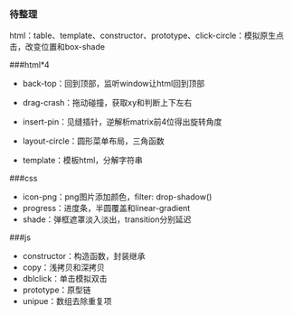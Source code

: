### 待整理
html：table、template、constructor、prototype、click-circle：模拟原生点击，改变位置和box-shade

###html*4
- back-top：回到顶部，监听window让html回到顶部
- drag-crash：拖动碰撞，获取xy和判断上下左右
- insert-pin：见缝插针，逆解析matrix前4位得出旋转角度
- layout-circle：圆形菜单布局，三角函数

- template：模板html，分解字符串

###css
- icon-png：png图片添加颜色，filter: drop-shadow()
- progress：进度条，半圆覆盖和linear-gradient
- shade：弹框遮罩淡入淡出，transition分别延迟

###js
- constructor：构造函数，封装继承
- copy：浅拷贝和深拷贝
- dblclick：单击模拟双击
- prototype：原型链
- unipue：数组去除重复项
